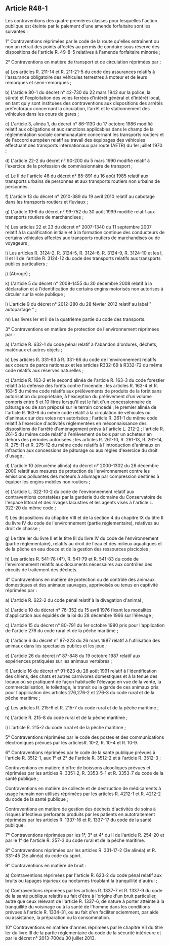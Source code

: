 Article R48-1
----
Les contraventions des quatre premières classes pour lesquelles l'action
publique est éteinte par le paiement d'une amende forfaitaire sont les suivantes
:

1° Contraventions réprimées par le code de la route qu'elles entraînent ou non
un retrait des points affectés au permis de conduire sous réserve des
dispositions de l'article R. 49-8-5 relatives à l'amende forfaitaire minorée ;

2° Contraventions en matière de transport et de circulation réprimées par :

a) Les articles R. 211-14 et R. 211-21-5 du code des assurances relatifs à
l'assurance obligatoire des véhicules terrestres à moteur et de leurs remorques
et semi-remorques ;

b) L'article 80-1 du décret n° 42-730 du 22 mars 1942 sur la police, la sûreté
et l'exploitation des voies ferrées d'intérêt général et d'intérêt local, en
tant qu'y sont instituées des contraventions aux dispositions des arrêtés
préfectoraux concernant la circulation, l'arrêt et le stationnement des
véhicules dans les cours de gares ;

c) L'article 3, alinéa 1, du décret n° 86-1130 du 17 octobre 1986 modifié
relatif aux obligations et aux sanctions applicables dans le champ de la
réglementation sociale communautaire concernant les transports routiers et de
l'accord européen relatif au travail des équipages des véhicules effectuant des
transports internationaux par route (AETR) du 1er juillet 1970 ;

d) L'article 22-2 du décret n° 90-200 du 5 mars 1990 modifié relatif à
l'exercice de la profession de commissionnaire de transport ;

e) Le II de l'article 46 du décret n° 85-891 du 16 août 1985 relatif aux
transports urbains de personnes et aux transports routiers non urbains de
personnes.

f) L'article 13 du décret n° 2010-389 du 19 avril 2010 relatif au cabotage dans
les transports routiers et fluviaux ;

g) L'article 19-II du décret n° 99-752 du 30 août 1999 modifié relatif aux
transports routiers de marchandises ;

h) Les articles 22 et 23 du décret n° 2007-1340 du 11 septembre 2007 relatif à
la qualification initiale et à la formation continue des conducteurs de certains
véhicules affectés aux transports routiers de marchandises ou de voyageurs ;

i) Les articles R. 3124-2, R. 3124-5, R. 3124-6, R. 3124-9, R. 3124-10 et les I,
II et III de l'article R. 3124-12 du code des transports relatifs aux transports
publics particuliers ;

j) (Abrogé) ;

k) L'article 5 du décret n° 2008-1455 du 30 décembre 2008 relatif à la
déclaration et à l'identification de certains engins motorisés non autorisés à
circuler sur la voie publique ;

l) L'article 9 du décret n° 2012-280 du 28 février 2012 relatif au label "
autopartage " ;

m) Les livres Ier et II de la quatrième partie du code des transports.

3° Contraventions en matière de protection de l'environnement réprimées par :

a) L'article R. 632-1 du code pénal relatif à l'abandon d'ordures, déchets,
matériaux et autres objets ;

b) Les articles R. 331-63 à R. 331-66 du code de l'environnement relatifs aux
coeurs de parcs nationaux et les articles R332-69 à R332-72 du même code
relatifs aux réserves naturelles ;

c) L'article R. 163-2 et le second alinéa de l'article R. 163-3 du code
forestier relatif à la défense des forêts contre l'incendie ; les articles R.
163-4 et R. 163-5 du même code relatifs aux prélèvements de produits de la forêt
sans autorisation du propriétaire, à l'exception du prélèvement d'un volume
compris entre 5 et 10 litres lorsqu'il est le fait d'un concessionnaire de
pâturage ou de son préposé sur le terrain concédé ; le premier alinéa de
l'article R. 163-6 du même code relatif à la circulation de véhicules ou
d'animaux sur des voies non autorisées ; l'article R. 261-1 du même code relatif
à l'exercice d'activités réglementées en méconnaissance des dispositions de
l'arrêté d'aménagement prévu à l'article L. 212-2 ; l'article R. 261-5 du même
code relatif à l'enlèvement de bois par un acheteur en dehors des périodes
autorisées ; les articles R. 261-10, R. 261-13, R. 261-14, R. 275-11 et R.
275-12 du même code relatifs à l'introduction d'animaux en infraction aux
concessions de pâturage ou aux règles d'exercice du droit d'usage ;

d) L'article 10 (deuxième alinéa) du décret n° 2000-1302 du 26 décembre 2000
relatif aux mesures de protection de l'environnement contre les émissions
polluantes des moteurs à allumage par compression destinés à équiper les engins
mobiles non routiers ;

e) L'article L. 322-10-2 du code de l'environnement relatif aux contraventions
constatées par la garderie du domaine du Conservatoire de l'espace littoral et
des rivages lacustres et les agents visés à l'article L. 322-20 du même code ;

f) Les dispositions du chapitre VIII et de la section 4 du chapitre IX du titre
II du livre IV du code de l'environnement (partie réglementaire), relatives au
droit de chasse ;

g) Le titre Ier du livre II et le titre III du livre IV du code de
l'environnement (partie réglementaire), relatifs au droit de l'eau et des
milieux aquatiques et de la pêche en eau douce et de la gestion des ressources
piscicoles ;

h) Les articles R. 541-78 (4°), R. 541-79 et R. 541-83 du code de
l'environnement relatifs aux documents nécessaires aux contrôles des circuits de
traitement des déchets.

4° Contraventions en matière de protection ou de contrôle des animaux
domestiques et des animaux sauvages, apprivoisés ou tenus en captivité réprimées
par :

a) L'article R. 622-2 du code pénal relatif à la divagation d'animal ;

b) L'article 10 du décret n° 76-352 du 15 avril 1976 fixant les modalités
d'application aux équidés de la loi du 28 décembre 1966 sur l'élevage ;

c) L'article 15 du décret n° 80-791 du 1er octobre 1980 pris pour l'application
de l'article 276 du code rural et de la pêche maritime ;

d) L'article 6 du décret n° 87-223 du 26 mars 1987 relatif à l'utilisation des
animaux dans les spectacles publics et les jeux ;

e) L'article 26 du décret n° 87-848 du 19 octobre 1987 relatif aux expériences
pratiquées sur les animaux vertébrés ;

f) L'article 16 du décret n° 91-823 du 28 août 1991 relatif à l'identification
des chiens, des chats et autres carnivores domestiques et à la tenue des locaux
où se pratiquent de façon habituelle l'élevage en vue de la vente, la
commercialisation, le toilettage, le transit ou la garde de ces animaux pris
pour l'application des articles 276,276-2 et 276-3 du code rural et de la pêche
maritime ;

g) Les articles R. 215-6 et R. 215-7 du code rural et de la pêche maritime ;

h) L'article R. 215-8 du code rural et de la pêche maritime ;

i) L'article R. 215-2 du code rural et de la pêche maritime ;

5° Contraventions réprimées par le code des postes et des communications
électroniques prévues par les articlesR. 10-2, R. 10-4 et R. 10-9.

6° Contraventions réprimées par le code de la santé publique prévues à l'article
R. 3512-1, aux 1° et 2° de l'article R. 3512-2 et à l'article R. 3512-3 ;

Contraventions en matière d'offre de boissons alcooliques prévues et réprimées
par les articles R. 3351-2, R. 3353-5-1 et R. 3353-7 du code de la santé
publique ;

Contraventions en matière de collecte et de destruction de médicaments à usage
humain non utilisés réprimées par les articles R. 4212-1 et R. 4212-2 du code de
la santé publique ;

Contraventions en matière de gestion des déchets d'activités de soins à risques
infectieux perforants produits par les patients en autotraitement réprimées par
les articles R. 1337-16 et R. 1337-17 du code de la santé publique.

7° Contraventions réprimées par les 1°, 3° et 4° du II de l'article R. 254-20 et
par le 1° de l'article R. 257-3 du code rural et de la pêche maritime.

8° Contraventions réprimées par les articles R. 331-17-2 (3e alinéa) et R.
331-45 (3e alinéa) du code du sport.

9° Contraventions en matière de bruit :

a) Contraventions réprimées par l'article R. 623-2 du code pénal relatif aux
bruits ou tapages injurieux ou nocturnes troublant la tranquillité d'autrui ;

b) Contraventions réprimées par les articles R. 1337-7 et R. 1337-9 du code de
la santé publique relatifs au fait d'être à l'origine d'un bruit particulier,
autre que ceux relevant de l'article R. 1337-6, de nature à porter atteinte à la
tranquillité du voisinage ou à la santé de l'homme dans les conditions prévues à
l'article R. 1334-31, ou au fait d'en faciliter sciemment, par aide ou
assistance, la préparation ou la consommation.

10° Contraventions en matière d'armes réprimées par le chapitre VII du titre Ier
du livre III de la partie réglementaire du code de la sécurité intérieure et par
le décret n° 2013-700du 30 juillet 2013.
